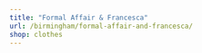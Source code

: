 ```yaml
---
title: "Formal Affair & Francesca"
url: /birmingham/formal-affair-and-francesca/
shop: clothes
---
```

